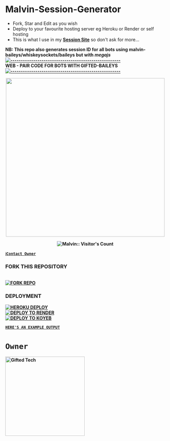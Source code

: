 
# Malvin-Session-Generator

- Fork, Star and Edit as you wish
- Deploy to your favourite hosting server eg Heroku or Render or self hosting
- This is what I use in my **[Session Site](https://xdv23-e879765bee31.herokuapp.com/)** so don't ask for more...

<strong>NB:<strong/> This repo also generates session ID for all bots using malvin-baileys/whiskeysockets/baileys but with ***megajs***
[![-----------------------------------------------------](https://raw.githubusercontent.com/andreasbm/readme/master/assets/lines/colored.png)](#table-of-contents)
<br/>WEB - PAIR CODE FOR BOTS WITH GIFTED-BAILEYS
[![-----------------------------------------------------](https://raw.githubusercontent.com/andreasbm/readme/master/assets/lines/colored.png)](#table-of-contents)
<p align="center">
   <a href="https://github.com/kingmalvn">
    <img src="https://files.giftedtech.my.id/file/gifted-md.jpg" width="500">
     
</a>
 <p align="center"><img src="https://profile-counter.glitch.me/{kingmalvn}/count.svg" alt="Malvin:: Visitor's Count" /></p>



[`ℹ️Contact Owner`](https://api.giftedtech.my.id/contact)

### FORK THIS REPOSITORY 
 <br>
<a href='https://github.com/kingmalvn/malvin-pair-code/fork' target="_blank">
    <img alt='FORK REPO' src='https://img.shields.io/badge/-FORK REPO-black?style=for-the-badge&logo=github&logoColor=white'/>
</a>


### DEPLOYMENT
 
<a href='https://dashboard.heroku.com/new?template=https://github.com/kingmalvn/JIN' target="_blank"><img alt='HEROKU DEPLOY' src='https://img.shields.io/badge/-HEROKU DEPLOY-black?style=for-the-badge&logo=heroku&logoColor=white'/>
 <br>
<a href='https://dashboard.render.com' target="_blank">
    <img alt='DEPLOY TO RENDER' src='https://img.shields.io/badge/-DEPLOY TO RENDER-black?style=for-the-badge&logo=render&logoColor=white'/>
</a>
 <br>
<a href='https://app.koyeb.com' target="_blank">
    <img alt='DEPLOY TO KOYEB' src='https://img.shields.io/badge/-DEPLOY TO KOYEB-black?style=for-the-badge&logo=koyeb&logoColor=white'/>
</a>

[`HERE'S AN EXAMPLE OUTPUT`](https://xdv23-e879765bee31.herokuapp.com/)
# `Owner`

 <a href="https://github.com/kingmalvn"><img src="https://github.com/kingmalvn.png" width="250" height="250" alt="Gifted Tech"/></a>

   
